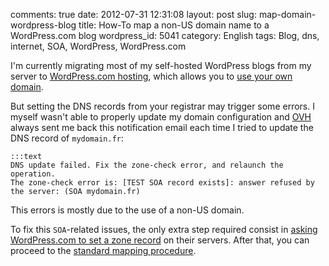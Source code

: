 comments: true
date: 2012-07-31 12:31:08
layout: post
slug: map-domain-wordpress-blog
title: How-To map a non-US domain name to a WordPress.com blog
wordpress_id: 5041
category: English
tags: Blog, dns, internet, SOA, WordPress, WordPress.com

I'm currently migrating most of my self-hosted WordPress blogs from my server to [WordPress.com hosting](https://en.wordpress.com/features/), which allows you to [use your own domain](http://en.support.wordpress.com/domain-mapping).

But setting the DNS records from your registrar may trigger some errors. I myself wasn't able to properly update my domain configuration and [OVH](http://ovh.com) always sent me back this notification email each time I tried to update the DNS record of `mydomain.fr`:


    
    :::text
    DNS update failed. Fix the zone-check error, and relaunch the operation.
    The zone-check error is: [TEST SOA record exists]: answer refused by the server: (SOA mydomain.fr)
    



This errors is mostly due to the use of a non-US domain.

To fix this `SOA`-related issues, the only extra step required consist in [asking WordPress.com to set a zone record](http://en.support.wordpress.com/domain-mapping/dns-zone-records/) on their servers. After that, you can proceed to the [standard mapping procedure](http://en.support.wordpress.com/domain-mapping/map-existing-domain/#instructions-for-mapping-an-existing-domain).
